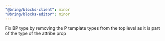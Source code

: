 ```yaml
---
"@bring/blocks-client": minor
"@bring/blocks-editor": minor
---
```


Fix BP type by removing the P template types from the top level as it is part of the type of the attribe prop
